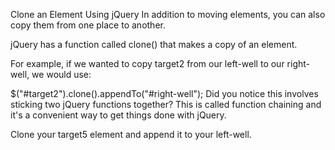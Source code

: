 Clone an Element Using jQuery
In addition to moving elements, you can also copy them from one place to another.

jQuery has a function called clone() that makes a copy of an element.

For example, if we wanted to copy target2 from our left-well to our right-well, we would use:

$("#target2").clone().appendTo("#right-well");
Did you notice this involves sticking two jQuery functions together? This is called function chaining and it's a convenient way to get things done with jQuery.

Clone your target5 element and append it to your left-well.